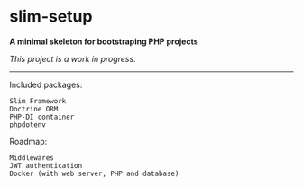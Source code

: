 
# slim-setup

**A minimal skeleton for bootstraping PHP projects**

*This project is a work in progress.*

___

Included packages:

```
Slim Framework
Doctrine ORM
PHP-DI container
phpdotenv
```

Roadmap:
```
Middlewares
JWT authentication
Docker (with web server, PHP and database)
```